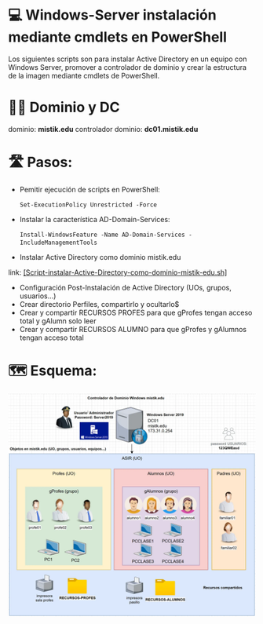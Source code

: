 # 💻 Windows-Server instalación mediante cmdlets en PowerShell

Los siguientes scripts son para instalar Active Directory en un equipo con Windows Server, promover a controlador de dominio y crear la estructura de la imagen mediante cmdlets de PowerShell.

# 👷‍♀️ Dominio y DC

dominio: **mistik.edu**
controlador dominio: **dc01.mistik.edu**

# 🛣️ Pasos:

- Pemitir ejecución de scripts en PowerShell:
  ````
  Set-ExecutionPolicy Unrestricted -Force
  ````
- Instalar la característica AD-Domain-Services:
  ````
  Install-WindowsFeature -Name AD-Domain-Services -IncludeManagementTools
  ````
- Instalar Active Directory como dominio mistik.edu

link: [[Script-instalar-Active-Directory-como-dominio-mistik-edu.sh]]([url](https://github.com/mistik777/Windows-Server/blob/main/Script-instalar-Active-Directory-como-dominio-mistik-edu.sh))

- Configuración Post-Instalación de Active Directory (UOs, grupos, usuarios…)
- Crear directorio Perfiles, compartirlo y ocultarlo$
- Crear y compartir RECURSOS PROFES para que gProfes tengan acceso total y gAlumn solo leer
- Crear y compartir RECURSOS ALUMNO para que gProfes y gAlumnos tengan acceso total

# 🗺️ Esquema:
<img src="https://raw.githubusercontent.com/mistik777/windows-server/refs/heads/main/estructura-cliente-servidor-windows-server.webp">
